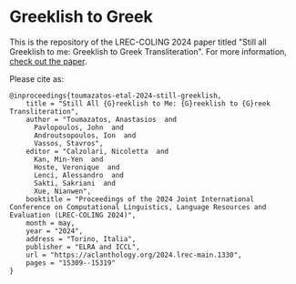 # Greeklish to Greek

This is the repository of the LREC-COLING 2024 paper titled "Still all Greeklish to me: Greeklish to Greek Transliteration". For more information, [check out the paper](https://aclanthology.org/2024.lrec-main.1330.pdf).

Please cite as:

```
@inproceedings{toumazatos-etal-2024-still-greeklish,
    title = "Still All {G}reeklish to Me: {G}reeklish to {G}reek Transliteration",
    author = "Toumazatos, Anastasios  and
      Pavlopoulos, John  and
      Androutsopoulos, Ion  and
      Vassos, Stavros",
    editor = "Calzolari, Nicoletta  and
      Kan, Min-Yen  and
      Hoste, Veronique  and
      Lenci, Alessandro  and
      Sakti, Sakriani  and
      Xue, Nianwen",
    booktitle = "Proceedings of the 2024 Joint International Conference on Computational Linguistics, Language Resources and Evaluation (LREC-COLING 2024)",
    month = may,
    year = "2024",
    address = "Torino, Italia",
    publisher = "ELRA and ICCL",
    url = "https://aclanthology.org/2024.lrec-main.1330",
    pages = "15309--15319"
}

```
